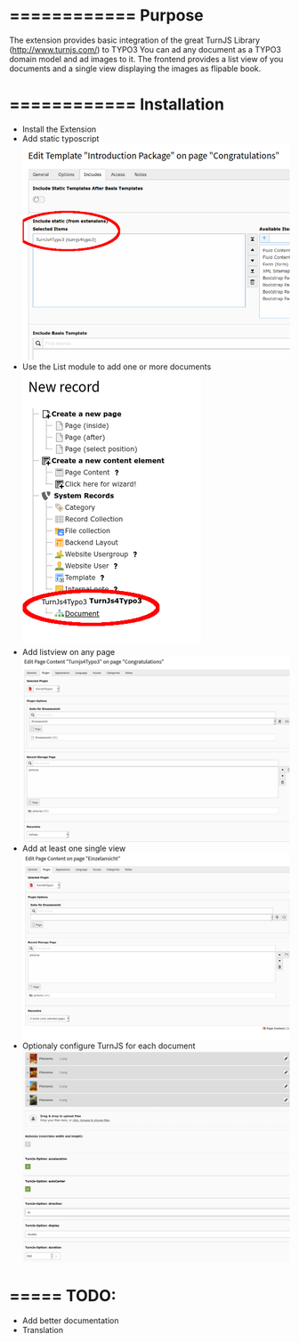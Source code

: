 ============
Purpose
============
The extension provides basic integration of the great TurnJS Library (http://www.turnjs.com/)
to TYPO3
You can ad any document as a TYPO3 domain model and ad images to it.
The frontend provides a list view of you documents and a single view displaying the images as flipable book.

============
Installation
============


* Install the Extension
* Add static typoscript
![Alt text](Documentation/pictures/static_ts.png?raw=true "Title")
* Use the List module to add one or more documents
![Alt text](Documentation/pictures/record.png?raw=true "Title")
* Add listview on any page
![Alt text](Documentation/pictures/list_view.png?raw=true "Title")
* Add at least one single view
![Alt text](Documentation/pictures/single_view.png?raw=true "Title")
* Optionaly configure TurnJS for each document
![Alt text](Documentation/pictures/backend.png?raw=true "Title")


=====
TODO:
=====
* Add better documentation
* Translation